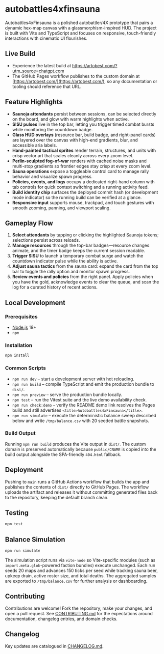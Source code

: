 # autobattles4xfinsauna

Autobattles4xFinsauna is a polished autobattler/4X prototype that pairs a
dynamic hex-map canvas with a glassmorphism-inspired HUD. The project is built
with Vite and TypeScript and focuses on responsive, touch-friendly interactions
with cinematic UI flourishes.

## Live Build

- Experience the latest build at https://artobest.com/?utm_source=chatgpt.com
- The GitHub Pages workflow publishes to the custom domain at
  [https://artobest.com/](https://artobest.com/), so any documentation or
  tooling should reference that URL.

## Feature Highlights

- **Saunoja attendants** persist between sessions, can be selected directly on
  the board, and glow with warm highlights when active.
- **SISU pulses** live in the top bar, letting you trigger timed combat bursts
  while monitoring the countdown badge.
- **Glass HUD overlays** (resource bar, build badge, and right-panel cards)
  are layered over the canvas with high-end gradients, blur, and accessible
  aria labels.
- **Hand-painted tactical sprites** render terrain, structures, and units with
  crisp vector art that scales cleanly across every zoom level.
- **Perlin-sculpted fog-of-war** renders with cached noise masks and multi-stop
  gradients so frontier edges stay crisp at every zoom level.
- **Sauna operations** expose a toggleable control card to manage rally
  behavior and visualize spawn progress.
- **Policies, events, and logs** occupy a dedicated right-hand column with tab
  controls for quick context switching and a running activity feed.
- **Build identity chip** surfaces the deployed commit hash (or development
  mode indicator) so the running build can be verified at a glance.
- **Responsive input** supports mouse, trackpad, and touch gestures with
  smooth zooming, panning, and viewport scaling.

## Gameplay Flow

1. **Select attendants** by tapping or clicking the highlighted Saunoja tokens;
   selections persist across reloads.
2. **Manage resources** through the top-bar badges—resource changes animate,
   and the timer badge keeps the current session readable.
3. **Trigger SISU** to launch a temporary combat surge and watch the countdown
   indicator pulse while the ability is active.
4. **Adjust sauna tactics** from the sauna card: expand the card from the top
   bar to toggle the rally option and monitor spawn progress.
5. **Review events and policies** from the right panel. Apply policies when you
   have the gold, acknowledge events to clear the queue, and scan the log for a
   curated history of recent actions.

## Local Development

### Prerequisites

- [Node.js](https://nodejs.org/) 18+
- `npm`

### Installation

```bash
npm install
```

### Common Scripts

- `npm run dev` – start a development server with hot reloading.
- `npm run build` – compile TypeScript and emit the production bundle to
  `dist/`.
- `npm run preview` – serve the production bundle locally.
- `npm test` – run the Vitest suite and the live demo availability check.
- `npm run check:demo` – verify the README demo link resolves the Pages build
  and still advertises `<title>Autobattles4xFinsauna</title>`.
- `npm run simulate` – execute the deterministic balance sweep described below
  and write `/tmp/balance.csv` with 20 seeded battle snapshots.

### Build Output

Running `npm run build` produces the Vite output in `dist/`. The custom domain
is preserved automatically because `public/CNAME` is copied into the build
output alongside the SPA-friendly `404.html` fallback.

## Deployment

Pushing to `main` runs a GitHub Actions workflow that builds the app and
publishes the contents of `dist/` directly to GitHub Pages. The workflow uploads
the artifact and releases it without committing generated files back to the
repository, keeping the default branch clean.

## Testing

```bash
npm test
```

## Balance Simulation

```bash
npm run simulate
```

The simulation script runs via `vite-node` so Vite-specific modules (such as
`import.meta.glob`-powered faction bundles) execute unchanged. Each run seeds 20
maps and advances 150 ticks per seed while tracking sauna beer, upkeep drain,
active roster size, and total deaths. The aggregated samples are exported to
`/tmp/balance.csv` for further analysis or dashboarding.

## Contributing

Contributions are welcome! Fork the repository, make your changes, and open a
pull request. See [CONTRIBUTING.md](CONTRIBUTING.md) for the expectations around
documentation, changelog entries, and domain checks.

## Changelog

Key updates are catalogued in [CHANGELOG.md](CHANGELOG.md).

